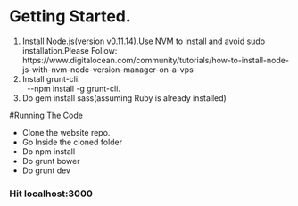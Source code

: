 # Getting Started.
<ol>
  <li>
    Install Node.js(version v0.11.14).Use NVM to install and avoid sudo installation.Please Follow:<br/>
    https://www.digitalocean.com/community/tutorials/how-to-install-node-js-with-nvm-node-version-manager-on-a-vps
  </li>
<li>
      Install grunt-cli.<br/>
     &nbsp;&nbsp;--npm install -g grunt-cli.<br/>
</li>
  <li>
    Do gem install sass(assuming Ruby is already installed)
  </li>
</ol>
#Running The Code
<ul>
<li>Clone the website repo.</li>
<li>Go Inside the cloned folder</li>
<li>Do npm install</li>
<li>Do grunt bower</li>
<li>Do grunt dev</li>
</ul>
<h3> Hit localhost:3000</h3>
  

  
